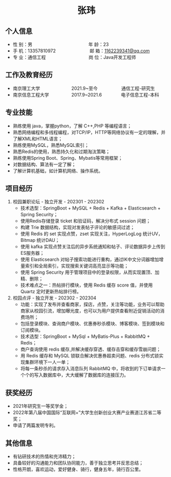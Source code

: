  <center>
     <h1>张玮</h1>
 </center>

## 个人信息 

* 性 别：男&emsp;&emsp;&emsp;&emsp;&emsp;&emsp;&emsp;&emsp;&emsp;&emsp;&emsp;&emsp;&ensp;年 龄：23  
* 手 机：13357810972 &emsp;&emsp;&emsp;&emsp;&emsp;&emsp;&emsp;    邮 箱：1162239341@qq.com    
* 专 业：通信工程 &emsp;&emsp;&emsp;&emsp;&emsp;&emsp;&emsp;&emsp;&emsp; 岗 位：Java开发工程师

## 工作及教育经历
       
* 南京理工大学&emsp;&emsp;&emsp;&emsp;&emsp;&emsp;&emsp;2021.9~至今&emsp;&emsp;&emsp;&emsp;&ensp;&ensp; 通信工程-研究生         
* 南京信息工程大学&emsp;&emsp;&emsp;&emsp;&emsp;2017.9~2021.6&emsp;&emsp;&emsp;&emsp; 电子信息工程-本科  

## 专业技能

* 熟练使用 java，掌握python，了解 C++,PHP 等编程语言；
* 熟悉网络编程和多线程编程，对TCP/IP，HTTP等网络协议有一定的理解，并了解XML和HTML语言；
* 熟练使用MySQL，熟悉MySQL索引；
* 熟悉Redis的使用，熟悉持久化和过期淘汰策略；
* 熟练使用Spring Boot、Spring、Mybatis等常用框架；
* 对数据结构、算法有一定了解；
* 了解计算机基础，如计算机网络、操作系统。

## 项目经历

1. 校园兼职论坛 - 独立开发 - 202301 - 202302
    * 技术选型：SpringBoot + MySQL + Redis + Kafka + Elasticsearch + Spring Security；
    * 使用Redis存储登录 ticket 和验证码，解决分布式 session 问题；
    * 构建 Trie 数据结构，实现对发表帖子评论的敏感词过滤；
    * 使用 Redis 的 set 实现点赞，zset 实现关注，HyperLogLog 统计UV，Bitmap 统计DAU；
    * 使用 kafka 实现点赞关注后的异步系统通知和帖子、评论数据异步上传到ES服务器；
    * 使用 Elasticsearch 对帖子搜索功能进行重构，通过IK中文分词器增加增量索引和全局索引，实现搜索关键词高亮显示等功能；
    * 使用 Spring Security 用于管理项目中的登录权限，从而实现置顶、加精、删除；
    * 技术难点之一：热帖排行模块，使用 Redis 缓存 score 值，并使用 Quartz 定时更新热帖排行榜。
2. 校园点评 - 独立开发 - 202302 - 202304
    * 功能：实现了发布并查看商家，探店，点赞，关注等功能，业务可以帮助商家从校园引流，增加曝光度，也可以为用户提供查看附近促销活动的消费场所；
    * 包括登录模块、查询商户模块、优惠券秒杀模块、博客模块、签到模块和订阅模块。
    * 技术选型：SpringBoot + MySql + MyBatis-Plus + RabbitMQ + Redis；
    * 商户查询使用 redis 缓存,并解决缓存穿透、缓存击穿和缓存雪崩问题；
    * 用 Redis 缓存和 MySQL 锁联合解决优惠券超卖问题、redis 分布式锁实现集群环境下一人一单；
    * 将每一条秒杀的请求存入消息队列 RabbitMQ 中，将收到的下订单请求一个个的写入数据库中，大大缓解了数据库的连接压力。


## 获奖经历
* 2021年研究生一等奖学金；
* 2022年第八届中国国际“互联网+”大学生创新创业大赛产业赛道江苏省二等奖；
* 申请了两篇发明专利。

## 其他信息 
* 有钻研技术的热情和充沛精力；
* 具备较好的沟通能力和团队协同能力，善于独立思考并反思总结；
* 性格开朗，喜欢运动，爱好健身、骑行，健身五年，骑行百公里。 
